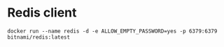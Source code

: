# Redis client

```shell
docker run --name redis -d -e ALLOW_EMPTY_PASSWORD=yes -p 6379:6379 bitnami/redis:latest
```
